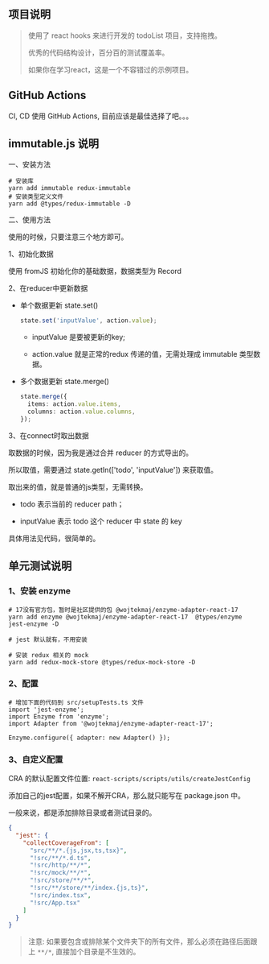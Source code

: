 ## 项目说明

> 使用了 react hooks 来进行开发的 todoList 项目，支持拖拽。
>
> 优秀的代码结构设计，百分百的测试覆盖率。
>
> 如果你在学习react，这是一个不容错过的示例项目。

## GitHub Actions

CI, CD 使用 GitHub Actions, 目前应该是最佳选择了吧。。。

## immutable.js 说明

一、安装方法

```shell
# 安装库
yarn add immutable redux-immutable
# 安装类型定义文件
yarn add @types/redux-immutable -D
```

二、使用方法

使用的时候，只要注意三个地方即可。

1、初始化数据

使用 fromJS 初始化你的基础数据，数据类型为 Record<IState>

2、在reducer中更新数据

- 单个数据更新 state.set()
  ```typescript
  state.set('inputValue', action.value);
  ```
  - inputValue 是要被更新的key;

  - action.value 就是正常的redux 传递的值，无需处理成 immutable 类型数据。


- 多个数据更新 state.merge()

  ```typescript
  state.merge({
    items: action.value.items,
    columns: action.value.columns,
  });
  ```

3、在connect时取出数据

取数据的时候，因为我是通过合并 reducer 的方式导出的。

所以取值，需要通过 state.getIn(['todo', 'inputValue']) 来获取值。

取出来的值，就是普通的js类型，无需转换。

- todo 表示当前的 reducer path；

- inputValue 表示 todo 这个 reducer 中 state 的 key

具体用法见代码，很简单的。

## 单元测试说明

### 1、安装 enzyme

```shell
# 17没有官方包，暂时是社区提供的包 @wojtekmaj/enzyme-adapter-react-17
yarn add enzyme @wojtekmaj/enzyme-adapter-react-17  @types/enzyme jest-enzyme -D

# jest 默认就有，不用安装

# 安装 redux 相关的 mock
yarn add redux-mock-store @types/redux-mock-store -D
```

### 2、配置

```shell
# 增加下面的代码到 src/setupTests.ts 文件
import 'jest-enzyme';
import Enzyme from 'enzyme';
import Adapter from '@wojtekmaj/enzyme-adapter-react-17';

Enzyme.configure({ adapter: new Adapter() });
```

### 3、自定义配置

CRA 的默认配置文件位置: `react-scripts/scripts/utils/createJestConfig`

添加自己的jest配置，如果不解开CRA，那么就只能写在 package.json 中。

一般来说，都是添加排除目录或者测试目录的。

```json
{
  "jest": {
    "collectCoverageFrom": [
      "src/**/*.{js,jsx,ts,tsx}",
      "!src/**/*.d.ts",
      "!src/http/**/*",
      "!src/mock/**/*",
      "!src/store/**/*",
      "!src/**/store/**/index.{js,ts}",
      "!src/index.tsx",
      "!src/App.tsx"
    ]
  }
}
```

> 注意: 如果要包含或排除某个文件夹下的所有文件，那么必须在路径后面跟上 `**/*`, 直接加个目录是不生效的。
